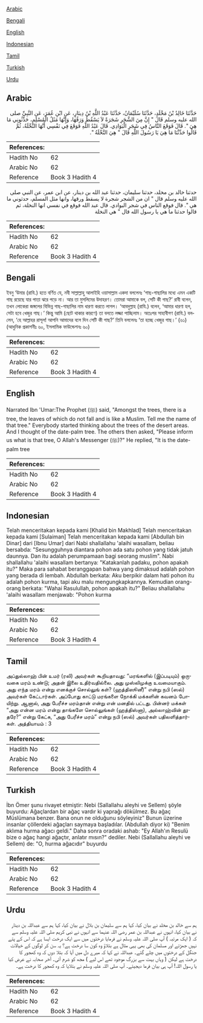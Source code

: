 [Arabic](#arabic)

[Bengali](#bengali)

[English](#english)

[Indonesian](#indonesian)

[Tamil](#tamil)

[Turkish](#turkish)

[Urdu](#urdu)

## Arabic


<div dir="rtl" lang="ar" style={{fontSize:'larger',backgroundColor:'#f8f9fa',padding:20}}>
حَدَّثَنَا خَالِدُ بْنُ مَخْلَدٍ، حَدَّثَنَا سُلَيْمَانُ، حَدَّثَنَا عَبْدُ اللَّهِ بْنُ دِينَارٍ، عَنِ ابْنِ عُمَرَ، عَنِ النَّبِيِّ صلى الله عليه وسلم قَالَ ‏"‏ إِنَّ مِنَ الشَّجَرِ شَجَرَةً لاَ يَسْقُطُ وَرَقُهَا، وَإِنَّهَا مَثَلُ الْمُسْلِمِ، حَدِّثُونِي مَا هِيَ ‏"‏‏.‏ قَالَ فَوَقَعَ النَّاسُ فِي شَجَرِ الْبَوَادِي‏.‏ قَالَ عَبْدُ اللَّهِ فَوَقَعَ فِي نَفْسِي أَنَّهَا النَّخْلَةُ، ثُمَّ قَالُوا حَدِّثْنَا مَا هِيَ يَا رَسُولَ اللَّهِ قَالَ ‏"‏ هِيَ النَّخْلَةُ ‏"‏‏.‏
</div>
<div style={{backgroundColor:'#f8f9fa',padding:20, marginBottom: 10}}><table> <thead> <tr> <th>References:</th> <th></th> </tr> </thead> <tbody><tr><td>Hadith No</td><td>62</td></tr><tr><td>Arabic No</td><td>62</td></tr><tr><td>Reference</td><td>Book 3 Hadith 4</td></tr></tbody></table></div>


<div dir="rtl" lang="ar" style={{fontSize:'larger',backgroundColor:'#f8f9fa',padding:20}}>
حدثنا خالد بن مخلد، حدثنا سليمان، حدثنا عبد الله بن دينار، عن ابن عمر، عن النبي صلى الله عليه وسلم قال " ان من الشجر شجرة لا يسقط ورقها، وانها مثل المسلم، حدثوني ما هي ". قال فوقع الناس في شجر البوادي. قال عبد الله فوقع في نفسي انها النخلة، ثم قالوا حدثنا ما هي يا رسول الله قال " هي النخلة
</div>
<div style={{backgroundColor:'#f8f9fa',padding:20, marginBottom: 10}}><table> <thead> <tr> <th>References:</th> <th></th> </tr> </thead> <tbody><tr><td>Hadith No</td><td>62</td></tr><tr><td>Arabic No</td><td>62</td></tr><tr><td>Reference</td><td>Book 3 Hadith 4</td></tr></tbody></table></div>

## Bengali


<div dir="ltr" lang="bn" style={{fontSize:'larger',backgroundColor:'#f8f9fa',padding:20}}>
ইবনু ‘উমার (রাযি.) হতে বর্ণিত যে, নবী সাল্লাল্লাহু আলাইহি ওয়াসাল্লাম একদা বললেনঃ ‘গাছ-গাছালির মধ্যে এমন একটি গাছ রয়েছে যার পাতা ঝরে পড়ে না। আর তা মুসলিমের উদাহরণ। তোমরা আমাকে বল, সেটি কী গাছ?’ রাবী বলেন, তখন লোকেরা জঙ্গলের বিভিন্ন গাছ-গাছালির নাম ধারণা করতে লাগল। ‘আবদুল্লাহ (রাযি.) বলেন, ‘আমার ধারণা হল, সেটা হবে খেজুর গাছ।’ কিন্তু আমি (ছোট থাকার কারণে) তা বলতে লজ্জা পাচ্ছিলাম। অতঃপর সাহাবীগণ (রাযি.) বললেন, ‘হে আল্লাহর রাসূল! আপনি আমাদের বলে দিন সেটি কী গাছ?’ তিনি বললেনঃ ‘তা হচ্ছে খেজুর গাছ।’ (৬১) (আধুনিক প্রকাশনীঃ ৬০, ইসলামিক ফাউন্ডেশনঃ ৬০)
</div>
<div style={{backgroundColor:'#f8f9fa',padding:20, marginBottom: 10}}><table> <thead> <tr> <th>References:</th> <th></th> </tr> </thead> <tbody><tr><td>Hadith No</td><td>62</td></tr><tr><td>Arabic No</td><td>62</td></tr><tr><td>Reference</td><td>Book 3 Hadith 4</td></tr></tbody></table></div>

## English


<div dir="ltr" lang="en" style={{fontSize:'larger',backgroundColor:'#f8f9fa',padding:20}}>
Narrated Ibn 'Umar:The Prophet (ﷺ) said, "Amongst the trees, there is a tree, the leaves of which do not fall and is like a Muslim. Tell me the name of that tree." Everybody started thinking about the trees of the desert areas. And I thought of the date-palm tree. The others then asked, "Please inform us what is that tree, O Allah's Messenger (ﷺ)?" He replied, "It is the date-palm tree
</div>
<div style={{backgroundColor:'#f8f9fa',padding:20, marginBottom: 10}}><table> <thead> <tr> <th>References:</th> <th></th> </tr> </thead> <tbody><tr><td>Hadith No</td><td>62</td></tr><tr><td>Arabic No</td><td>62</td></tr><tr><td>Reference</td><td>Book 3 Hadith 4</td></tr></tbody></table></div>

## Indonesian


<div dir="ltr" lang="id" style={{fontSize:'larger',backgroundColor:'#f8f9fa',padding:20}}>
Telah menceritakan kepada kami [Khalid bin Makhlad] Telah menceritakan kepada kami [Sulaiman] Telah menceritakan kepada kami [Abdullah bin Dinar] dari [Ibnu Umar] dari Nabi shallallahu 'alaihi wasallam, beliau bersabda: "Sesungguhnya diantara pohon ada satu pohon yang tidak jatuh daunnya. Dan itu adalah perumpamaan bagi seorang muslim". Nabi shallallahu 'alaihi wasallam bertanya: "Katakanlah padaku, pohon apakah itu?" Maka para sahabat beranggapan bahwa yang dimaksud adalah pohon yang berada di lembah. Abdullah berkata: Aku berpikir dalam hati pohon itu adalah pohon kurma, tapi aku malu mengungkapkannya. Kemudian orang-orang berkata: "Wahai Rasulullah, pohon apakah itu?" Beliau shallallahu 'alaihi wasallam menjawab: "Pohon kurma
</div>
<div style={{backgroundColor:'#f8f9fa',padding:20, marginBottom: 10}}><table> <thead> <tr> <th>References:</th> <th></th> </tr> </thead> <tbody><tr><td>Hadith No</td><td>62</td></tr><tr><td>Arabic No</td><td>62</td></tr><tr><td>Reference</td><td>Book 3 Hadith 4</td></tr></tbody></table></div>

## Tamil


<div dir="ltr" lang="ta" style={{fontSize:'larger',backgroundColor:'#f8f9fa',padding:20}}>
அப்துல்லாஹ் பின் உமர் (ரலி) அவர்கள் கூறியதாவது: “மரங்களில் (இப்படியும்) ஒருவகை மரம் உண்டு; அதன் இலை உதிர்வதில்லை. அது முஸ்லிமுக்கு உவமையாகும். அது எந்த மரம் என்று எனக்குச் சொல்லுங் கள்? (ஹத்திஸூனீ)” என்று நபி (ஸல்) அவர்கள் கேட்டார்கள். அப்போது காட்டு மரங்களை நோக்கி மக்களின் கவனம் போயிற்று. ஆனால், அது பேரீச்ச மரம்தான் என்று என் மனதில் பட்டது. பின்னர் மக்கள் “அது என்ன மரம் என்று தாங்களே சொல்லுங்கள் (ஹத்திஸ்னா), அல்லாஹ்வின் தூதரே?” என்று கேட்க, “அது பேரீச்ச மரம்” என்று நபி (ஸல்) அவர்கள் பதிலளித்தார்கள். அத்தியாயம் : 3
</div>
<div style={{backgroundColor:'#f8f9fa',padding:20, marginBottom: 10}}><table> <thead> <tr> <th>References:</th> <th></th> </tr> </thead> <tbody><tr><td>Hadith No</td><td>62</td></tr><tr><td>Arabic No</td><td>62</td></tr><tr><td>Reference</td><td>Book 3 Hadith 4</td></tr></tbody></table></div>

## Turkish


<div dir="ltr" lang="tr" style={{fontSize:'larger',backgroundColor:'#f8f9fa',padding:20}}>
İbn Ömer şunu rivayet etmiştir: Nebi (Sallallahu aleyhi ve Sellem) şöyle buyurdu: Ağaçlardan bir ağaç vardır ki yaprağı dökülmez. Bu ağaç Müslümana benzer. Bana onun ne olduğunu söyleyiniz" Bunun üzerine insanlar çöllerdeki ağaçları saymaya başladılar. (Abdullah diyor ki) "Benim aklıma hurma ağacı geldi." Daha sonra oradaki ashab: "Ey Allah'ın Resulü bize o ağaç hangi ağaçtır, anlatır mısın?" dediler. Nebi (Sallallahu aleyhi ve Sellem) de: "O, hurma ağacıdır" buyurdu
</div>
<div style={{backgroundColor:'#f8f9fa',padding:20, marginBottom: 10}}><table> <thead> <tr> <th>References:</th> <th></th> </tr> </thead> <tbody><tr><td>Hadith No</td><td>62</td></tr><tr><td>Arabic No</td><td>62</td></tr><tr><td>Reference</td><td>Book 3 Hadith 4</td></tr></tbody></table></div>

## Urdu


<div dir="rtl" lang="ur" style={{fontSize:'larger',backgroundColor:'#f8f9fa',padding:20}}>
ہم سے خالد بن مخلد نے بیان کیا، کہا ہم سے سلیمان بن بلال نے بیان کیا، کہا ہم سے عبداللہ بن دینار نے بیان کیا، انہوں نے عبداللہ بن عمر رضی اللہ عنہما سے انہوں نے نبی کریم صلی اللہ علیہ وسلم سے کہ ( ایک مرتبہ ) آپ صلی اللہ علیہ وسلم نے فرمایا درختوں میں سے ایک درخت ایسا ہے کہ اس کے پتے نہیں جھڑتے اور مسلمان کی بھی یہی مثال ہے بتلاؤ وہ کون سا درخت ہے؟ یہ سن کر لوگوں کے خیالات جنگل کے درختوں میں چلے گئے۔ عبداللہ نے کہا کہ میرے دل میں آیا کہ بتلا دوں کہ وہ کھجور کا درخت ہے لیکن ( وہاں بہت سے بزرگ موجود تھے اس لیے ) مجھ کو شرم آئی۔ آخر صحابہ نے عرض کیا یا رسول اللہ! آپ ہی بیان فرما دیجیئے۔ آپ صلی اللہ علیہ وسلم نے بتلایا کہ وہ کھجور کا درخت ہے۔
</div>
<div style={{backgroundColor:'#f8f9fa',padding:20, marginBottom: 10}}><table> <thead> <tr> <th>References:</th> <th></th> </tr> </thead> <tbody><tr><td>Hadith No</td><td>62</td></tr><tr><td>Arabic No</td><td>62</td></tr><tr><td>Reference</td><td>Book 3 Hadith 4</td></tr></tbody></table></div>